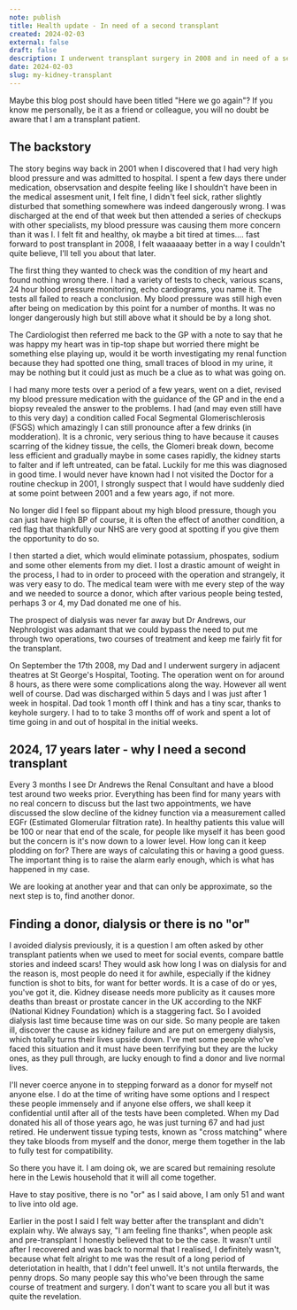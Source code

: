 ```yaml
---
note: publish
title: Health update - In need of a second transplant
created: 2024-02-03
external: false
draft: false
description: I underwent transplant surgery in 2008 and in need of a second transplant
date: 2024-02-03
slug: my-kidney-transplant
---
```


Maybe this blog post should have been titled "Here we go again"? If you know me personally, be it as a friend or colleague, you will no doubt be aware that I am a transplant patient. 

## The backstory
The story begins way back in 2001 when I discovered that I had very high blood pressure and was admitted to hospital. I spent a few days there under medication, observsation and despite feeling like 
I shouldn't have been in the medical assesment unit, I felt fine, I didn't feel sick, rather slightly disturbed that something somewhere was indeed dangerously wrong. I was discharged at the end of that week but then attended a series of checkups with other specialists, my blood pressure was causing them more concern than it was I. I felt fit and healthy, ok maybe a bit tired at times.... fast forward to post transplant in 2008, I felt waaaaaay better in a way I couldn't quite believe, I'll tell you about that later.

The first thing they wanted to check was the condition of my heart and found nothing wrong there. I had a variety of tests to check, various scans, 24 hour blood pressure monitoring, echo cardiograms, you name it. The tests all failed to reach a conclusion. My blood pressure was still high even after being on medication by this point for a number of months. It was no longer dangerously high but still above what it should be by a long shot. 

The Cardiologist then referred me back to the GP with a note to say that he was happy my heart was in tip-top shape but worried there might be something else playing up, would it be worth investigating my renal function because they had spotted one thing, small traces of blood in my urine, it may be nothing but it could just as much be a clue as to what was going on. 

I had many more tests over a period of a few years, went on a diet, revised my blood pressure medication with the guidance of the GP and in the end a biopsy revealed the answer to the problems. I had (and may even still have to this very day) a condition called Focal Segmental Glomerischlerosis (FSGS) which amazingly I can still pronounce after a few drinks (in modderation). It is a chronic, very serious thing to have because it causes scarring of the kidney tissue, the cells, the Glomeri break down, become less efficient and gradually maybe in some cases rapidly, the kidney starts to falter and if left untreated, can be fatal. Luckily for me this was diagnosed in good time. I would never have known had I not visited the Doctor for a routine checkup in 2001, I strongly suspect that I would have suddenly died at some point between 2001 and a few years ago, if not more.

No longer did I feel so flippant about my high blood pressure, though you can just have high BP of course, it is often the effect of another condition, a red flag that thankfully our NHS are very good at spotting if you give them the opportunity to do so. 

I then started a diet, which would eliminate potassium, phospates, sodium and some other elements from my diet. I lost a drastic amount of weight in the process, I had to in order to proceed with the operation and strangely, it was very easy to do. The medical team were with me every step of the way and we needed to source a donor, which after various people being tested, perhaps 3 or 4, my Dad donated me one of his. 

The prospect of dialysis was never far away but Dr Andrews, our Nephrologist was adamant that we could bypass the need to put me through two operations, two courses of treatment and keep me fairly fit for the transplant.

On September the 17th 2008, my Dad and I underwent surgery in adjacent theatres at St George's Hospital, Tooting. The operation went on for around 8 hours, as there were some complications along the way. However all went well of course. Dad was discharged within 5 days and I was just after 1 week in hospital. Dad took 1 month off I think and has a tiny scar, thanks to keyhole surgery. I had to to take 3 months off of work and spent a lot of time going in and out of hospital in the initial weeks. 

## 2024, 17 years later - why I need a second transplant
Every 3 months I see Dr Andrews the Renal Consultant and have a blood test around two weeks prior. Everything has been find for many years with no real concern to discuss but the last two appointments, we have discussed the slow decline of the kidney function via a measurement called EGFr (Estimated Glomerular filtration rate). In healthy patients this value will be 100 or near that end of the scale, for people like myself it has been good but the concern is it's now down to a lower level. How long can it keep plodding on for? There are ways of calculating this or having a good guess. The important thing is to raise the alarm early enough, which is what has happened in my case. 

We are looking at another year and that can only be approximate, so the next step is to, find another donor.

## Finding a donor, dialysis or there is no "or"
I avoided dialysis previously, it is a question I am often asked by other transplant patients when we used to meet for social events, compare battle stories and indeed scars! They would ask how long I was on dialysis for and the reason is, most people do need it for awhile, especially if the kidney function is shot to bits, for want for better words. It is a case of do or yes, you've got it, die. Kidney disease needs more publicity as it causes more deaths than breast or prostate cancer in the UK according to the NKF (National Kidney Foundation) which is a staggering fact. So I avoided dialysis last time because time was on our side. So many people are taken ill, discover the cause as kidney failure and are put on emergeny dialysis, which totally turns their lives upside down. I've met some people who've faced this situation and it must have been terrifying but they are the lucky ones, as they pull through, are lucky enough to find a donor and live normal lives.

I'll never coerce anyone in to stepping forward as a donor for myself not anyone else. I do at the time of writing have some options and I respect these people immensely and if anyone else offers, we shall keep it confidential until after all of the tests have been completed. When my Dad donated his all of those years ago, he was just turning 67 and had just retired. He underwent tissue typing tests, known as "cross matching" where they take bloods from myself and the donor, merge them together in the lab to fully test for compatibility. 

So there you have it. I am doing ok, we are scared but remaining resolute here in the Lewis household that it will all come together.

Have to stay positive, there is no "or" as I said above, I am only 51 and want to live into old age.

Earlier in the post I said I felt way better after the transplant and didn't explain why. We always say, "I am feeling fine thanks", when people ask and pre-transplant I honestly believed that to be the case. It wasn't until after I recovered and was back to normal that I realised, I definitely wasn't, because what felt alright to me was the result of a long period of deteriotation in health, that I ddn't feel unwell. It's not untila fterwards, the penny drops. So many people say this who've been through the same course of treatment and surgery. I don't want to scare you all but it was quite the revelation.
